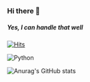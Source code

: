 ### Hi there 👋
##### Yes, I can handle that well

[![Hits](https://hits.seeyoufarm.com/api/count/incr/badge.svg?url=https%3A%2F%2Fgithub.com%2Fsonicce99&count_bg=%2379C83D&title_bg=%236DA0EB&icon=youtube.svg&icon_color=%23E70707&title=Welcome&edge_flat=false)](https://www.youtube.com/channel/UCqa4CnlUu--_X0lXWURBNEQ)

<img alt="Python" src ="https://img.shields.io/badge/React-#61DAFB.svg?&style=for-the-badge&logo=REACT&logoColor=black"/>

![Anurag's GitHub stats](https://github-readme-stats.vercel.app/api?username=sonicce99&show_icons=true&theme=merko)
